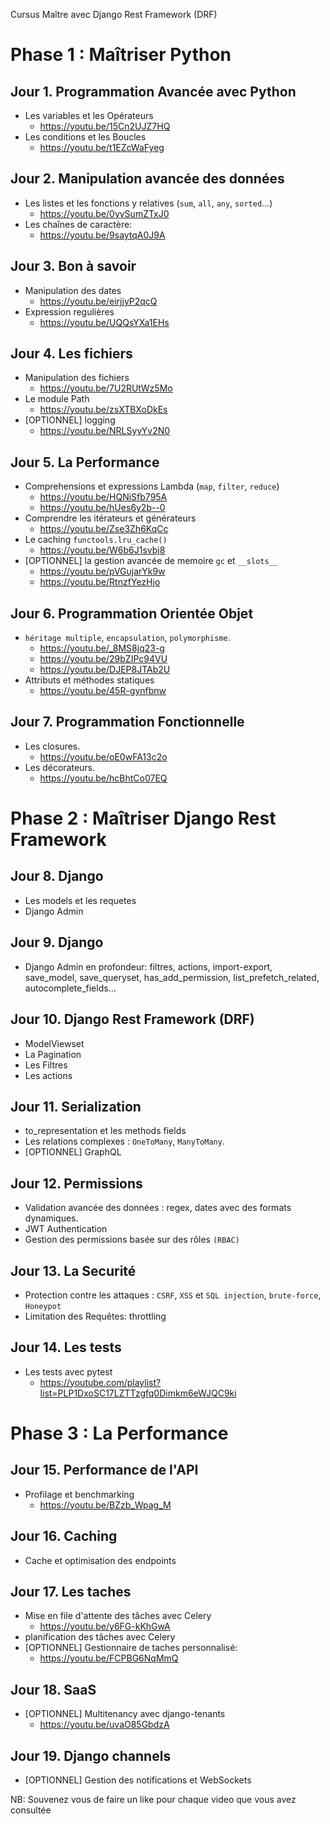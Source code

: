 Cursus Maître avec Django Rest Framework (DRF)

Phase 1 : Maîtriser Python
==========================
Jour 1. Programmation Avancée avec Python
-----------------------------------------
- Les variables et les Opérateurs
    - https://youtu.be/15Cn2UJZ7HQ
- Les conditions et les Boucles
    - https://youtu.be/t1EZcWaFyeg

Jour 2. Manipulation avancée des données
----------------------------------------
- Les listes et les fonctions y relatives (`sum`, `all`, `any`, `sorted`...)
    - https://youtu.be/0yySumZTxJ0
- Les chaînes de caractère:
    - https://youtu.be/9saytqA0J9A

Jour 3. Bon à savoir
--------------------
- Manipulation des dates
    - https://youtu.be/eirjjyP2qcQ
- Expression regulières
    - https://youtu.be/UQQsYXa1EHs

Jour 4. Les fichiers
--------------------
- Manipulation des fichiers
    - https://youtu.be/7U2RUtWz5Mo
- Le module Path
    - https://youtu.be/zsXTBXoDkEs
- [OPTIONNEL] logging
    - https://youtu.be/NRLSyyYv2N0

Jour 5. La Performance
----------------------
- Comprehensions et expressions Lambda (`map`, `filter`, `reduce`)
    - https://youtu.be/HQNiSfb795A
    - https://youtu.be/hUes6y2b--0
- Comprendre les itérateurs et générateurs
    - https://youtu.be/Zse3Zh6KqCc
- Le caching `functools.lru_cache()`
    - https://youtu.be/W6b6J1svbj8
- [OPTIONNEL] la gestion avancée de memoire `gc` et `__slots__`
    - https://youtu.be/pVGujarYk9w
    - https://youtu.be/RtnzfYezHjo

Jour 6. Programmation Orientée Objet
------------------------------------
- `héritage multiple`, `encapsulation`, `polymorphisme`.
    - https://youtu.be/_8MS8jq23-g
    - https://youtu.be/29bZIPc94VU
    - https://youtu.be/DJEP8JTAb2U
- Attributs et méthodes statiques
    - https://youtu.be/45R-gynfbnw

Jour 7. Programmation Fonctionnelle
-----------------------------------
- Les closures.
    - https://youtu.be/oE0wFA13c2o
- Les décorateurs.
    - https://youtu.be/hcBhtCo07EQ


Phase 2 : Maîtriser Django Rest Framework
=========================================
Jour 8. Django
--------------
- Les models et les requetes
- Django Admin

Jour 9. Django
--------------
- Django Admin en profondeur:
    filtres, actions, import-export, save_model, save_queryset, has_add_permission, list_prefetch_related, autocomplete_fields...

Jour 10. Django Rest Framework (DRF)
------------------------------------
- ModelViewset
- La Pagination
- Les Filtres
- Les actions

Jour 11. Serialization
---------------------
- to_representation et les methods fields
- Les relations complexes : `OneToMany`, `ManyToMany`.
- [OPTIONNEL] GraphQL

Jour 12. Permissions
--------------------
- Validation avancée des données : regex, dates avec des formats dynamiques.
- JWT Authentication
- Gestion des permissions basée sur des rôles `(RBAC)`

Jour 13. La Securité
--------------------
- Protection contre les attaques : `CSRF`, `XSS` et `SQL injection`, `brute-force`, `Honeypot`
- Limitation des Requêtes: throttling

Jour 14. Les tests
------------------
- Les tests avec pytest
    - https://youtube.com/playlist?list=PLP1DxoSC17LZTTzgfq0Dimkm6eWJQC9ki

Phase 3 : La Performance
========================
Jour 15. Performance de l'API
-----------------------------
- Profilage et benchmarking
    - https://youtu.be/BZzb_Wpag_M

Jour 16. Caching
----------------
- Cache et optimisation des endpoints

Jour 17. Les taches
-------------------
- Mise en file d'attente des tâches avec Celery
    - https://youtu.be/y6FG-kKhGwA
- planification des tâches avec Celery
- [OPTIONNEL] Gestionnaire de taches personnalisé:
    - https://youtu.be/FCPBG6NqMmQ

Jour 18. SaaS
-------------
- [OPTIONNEL] Multitenancy avec django-tenants
    - https://youtu.be/uvaO85GbdzA

Jour 19. Django channels
------------------------
- [OPTIONNEL] Gestion des notifications et WebSockets

NB: Souvenez vous de faire un like pour chaque video que vous avez consultée

